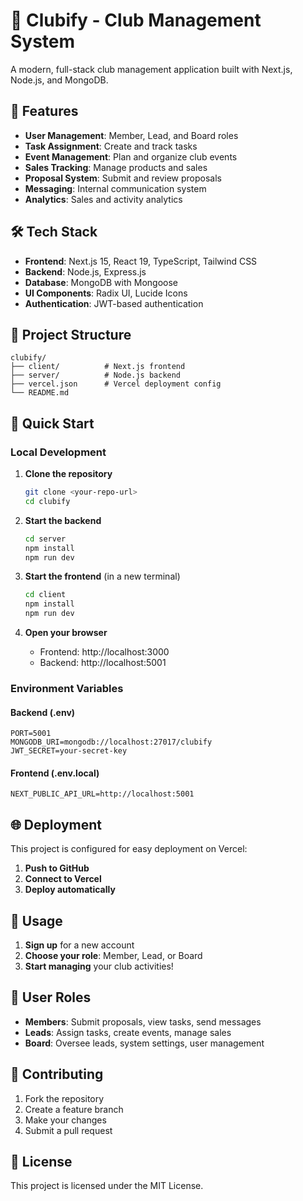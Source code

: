 # 🎉 Clubify - Club Management System

A modern, full-stack club management application built with Next.js, Node.js, and MongoDB.

## 🚀 Features

- **User Management**: Member, Lead, and Board roles
- **Task Assignment**: Create and track tasks
- **Event Management**: Plan and organize club events
- **Sales Tracking**: Manage products and sales
- **Proposal System**: Submit and review proposals
- **Messaging**: Internal communication system
- **Analytics**: Sales and activity analytics

## 🛠️ Tech Stack

- **Frontend**: Next.js 15, React 19, TypeScript, Tailwind CSS
- **Backend**: Node.js, Express.js
- **Database**: MongoDB with Mongoose
- **UI Components**: Radix UI, Lucide Icons
- **Authentication**: JWT-based authentication

## 📁 Project Structure

```
clubify/
├── client/          # Next.js frontend
├── server/          # Node.js backend
├── vercel.json      # Vercel deployment config
└── README.md
```

## 🚀 Quick Start

### Local Development

1. **Clone the repository**
   ```bash
   git clone <your-repo-url>
   cd clubify
   ```

2. **Start the backend**
   ```bash
   cd server
   npm install
   npm run dev
   ```

3. **Start the frontend** (in a new terminal)
   ```bash
   cd client
   npm install
   npm run dev
   ```

4. **Open your browser**
   - Frontend: http://localhost:3000
   - Backend: http://localhost:5001

### Environment Variables

#### Backend (.env)
```
PORT=5001
MONGODB_URI=mongodb://localhost:27017/clubify
JWT_SECRET=your-secret-key
```

#### Frontend (.env.local)
```
NEXT_PUBLIC_API_URL=http://localhost:5001
```

## 🌐 Deployment

This project is configured for easy deployment on Vercel:

1. **Push to GitHub**
2. **Connect to Vercel**
3. **Deploy automatically**

## 📱 Usage

1. **Sign up** for a new account
2. **Choose your role**: Member, Lead, or Board
3. **Start managing** your club activities!

## 👥 User Roles

- **Members**: Submit proposals, view tasks, send messages
- **Leads**: Assign tasks, create events, manage sales
- **Board**: Oversee leads, system settings, user management

## 🤝 Contributing

1. Fork the repository
2. Create a feature branch
3. Make your changes
4. Submit a pull request

## 📄 License

This project is licensed under the MIT License.
